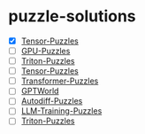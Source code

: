 # puzzle-solutions

- [X]  [Tensor-Puzzles](https://github.com/srush/Tensor-Puzzles)
- [ ]  [GPU-Puzzles](https://github.com/srush/GPU-Puzzles)
- [ ]  [Triton-Puzzles](https://github.com/srush/Triton-Puzzles)
- [ ]  [Tensor-Puzzles](https://github.com/srush/Tensor-Puzzles)
- [ ]  [Transformer-Puzzles](https://github.com/srush/Transformer-Puzzles)
- [ ]  [GPTWorld](https://github.com/srush/GPTWorld)
- [ ]  [Autodiff-Puzzles](https://github.com/srush/Autodiff-Puzzles)
- [ ]  [LLM-Training-Puzzles](https://github.com/srush/LLM-Training-Puzzles)
- [ ]  [Triton-Puzzles](https://github.com/srush/Triton-Puzzles)